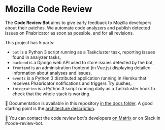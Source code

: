 # Mozilla Code Review

The **Code Review Bot** aims to give early feedback to Mozilla developers about their patches. We automate code analyzers and publish detected issues on Phabricator as soon as possible, and for all revisions.

This project has 5 parts:

* `bot` is a Python 3 script running as a Taskcluster task, reporting issues found in analyzer tasks,
* `backend` is a Django web API used to store issues detected by the bot,
* `frontend` is an administration frontend (in Vue.js) displaying detailed information about analyses and issues,
* `events` is a Python 3 distributed application running in Heroku that receives Phabricator notifications and triggers Try pushes,
* `integration` is a Python 3 script running daily as a Taskcluster hook to check that the whole stack is working.

:blue_book: Documentation is available in this repository [in the docs folder](docs/summary.md). A good starting point is the [architecture description](docs/architecture.md).

:loudspeaker: You can contact the code review bot's developers [on Matrix](https://chat.mozilla.org/#/room/#code-review-bot:mozilla.org) or on Slack in #code-review-bot.
